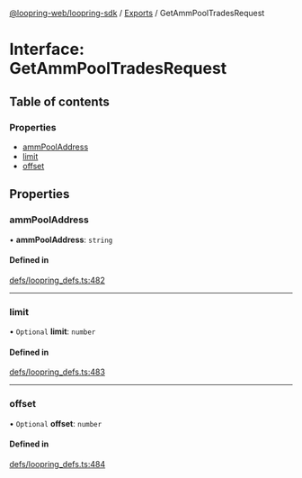 [@loopring-web/loopring-sdk](../README.md) / [Exports](../modules.md) / GetAmmPoolTradesRequest

# Interface: GetAmmPoolTradesRequest

## Table of contents

### Properties

- [ammPoolAddress](GetAmmPoolTradesRequest.md#ammpooladdress)
- [limit](GetAmmPoolTradesRequest.md#limit)
- [offset](GetAmmPoolTradesRequest.md#offset)

## Properties

### ammPoolAddress

• **ammPoolAddress**: `string`

#### Defined in

[defs/loopring_defs.ts:482](https://github.com/Loopring/loopring_sdk/blob/532648f/src/defs/loopring_defs.ts#L482)

___

### limit

• `Optional` **limit**: `number`

#### Defined in

[defs/loopring_defs.ts:483](https://github.com/Loopring/loopring_sdk/blob/532648f/src/defs/loopring_defs.ts#L483)

___

### offset

• `Optional` **offset**: `number`

#### Defined in

[defs/loopring_defs.ts:484](https://github.com/Loopring/loopring_sdk/blob/532648f/src/defs/loopring_defs.ts#L484)
